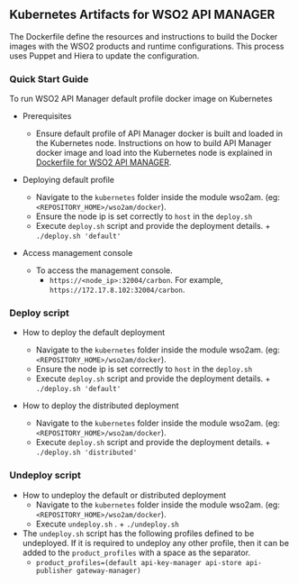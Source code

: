## Kubernetes Artifacts for WSO2 API MANAGER ##
The Dockerfile define the resources and instructions to build the Docker images with the WSO2 products and runtime configurations. This process uses Puppet and Hiera to update the configuration.

### Quick Start Guide
To run WSO2 API Manager default profile docker image on Kubernetes

* Prerequisites
    - Ensure default profile of API Manager docker is built and loaded in the Kubernetes node.
    Instructions on how to build API Manager docker image and load into the Kubernetes node is explained in [Dockerfile for WSO2 API MANAGER](https://github.com/wso2/kubernetes-artifacts/tree/master/wso2am/docker).

* Deploying default profile
    - Navigate to the `kubernetes` folder inside the module wso2am. (eg: `<REPOSITORY_HOME>/wso2am/docker`). 
    - Ensure the node ip is set correctly to `host` in the `deploy.sh`
    - Execute `deploy.sh` script and provide the deployment details.
            + `./deploy.sh 'default'`

* Access management console
    -  To access the management console.
        +  `https://<node_ip>:32004/carbon`. For example, `https://172.17.8.102:32004/carbon`.

### Deploy script

* How to deploy the default deployment
    - Navigate to the `kubernetes` folder inside the module wso2am. (eg: `<REPOSITORY_HOME>/wso2am/docker`).
    - Ensure the node ip is set correctly to `host` in the `deploy.sh`
    - Execute `deploy.sh` script and provide the deployment details.
          + `./deploy.sh 'default'`
          
* How to deploy the distributed deployment
    - Navigate to the `kubernetes` folder inside the module wso2am. (eg: `<REPOSITORY_HOME>/wso2am/docker`).
    - Execute `deploy.sh` script and provide the deployment details.
          + `./deploy.sh 'distributed'`
    
### Undeploy script

* How to undeploy the default or distributed deployment
    - Navigate to the `kubernetes` folder inside the module wso2am. (eg: `<REPOSITORY_HOME>/wso2am/docker`).
    - Execute `undeploy.sh` .
          + `./undeploy.sh`           
* The `undeploy.sh` script has the following profiles defined to be undeployed. If it is required to undeploy any other profile, then it can be added to the `product_profiles` with a space as the separator.
    - `product_profiles=(default api-key-manager api-store api-publisher gateway-manager)`

